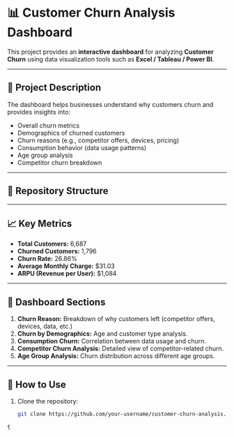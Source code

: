 # 📊 Customer Churn Analysis Dashboard

This project provides an **interactive dashboard** for analyzing **Customer Churn** using data visualization tools such as **Excel / Tableau / Power BI**.

---

## 📝 Project Description
The dashboard helps businesses understand why customers churn and provides insights into:
- Overall churn metrics
- Demographics of churned customers
- Churn reasons (e.g., competitor offers, devices, pricing)
- Consumption behavior (data usage patterns)
- Age group analysis
- Competitor churn breakdown

---

## 📂 Repository Structure

---

## 📈 Key Metrics
- **Total Customers:** 6,687  
- **Churned Customers:** 1,796  
- **Churn Rate:** 26.86%  
- **Average Monthly Charge:** $31.03  
- **ARPU (Revenue per User):** $1,084  

---

## 🔎 Dashboard Sections
1. **Churn Reason:** Breakdown of why customers left (competitor offers, devices, data, etc.)
2. **Churn by Demographics:** Age and customer type analysis.
3. **Consumption Churn:** Correlation between data usage and churn.
4. **Competitor Churn Analysis:** Detailed view of competitor-related churn.
5. **Age Group Analysis:** Churn distribution across different age groups.

---

## 🚀 How to Use
1. Clone the repository:
   ```bash
   git clone https://github.com/your-username/customer-churn-analysis.git
؟

